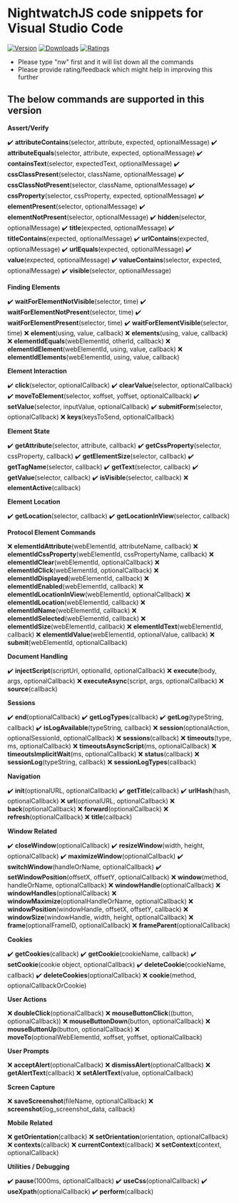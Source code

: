 # NightwatchJS code snippets for Visual Studio Code

[![Version](https://vsmarketplacebadge.apphb.com/version/Raju.vscode-nightwatchjs-snippets.svg?color=blue)](https://marketplace.visualstudio.com/items?itemName=Raju.vscode-nightwatchjs-snippets)
[![Downloads](https://vsmarketplacebadge.apphb.com/installs/Raju.vscode-nightwatchjs-snippets.svg?color=blue&&subject=Downloads)](https://marketplace.visualstudio.com/items?itemName=Raju.vscode-nightwatchjs-snippets)
[![Ratings](https://vsmarketplacebadge.apphb.com/rating-short/Raju.vscode-nightwatchjs-snippets.svg?color=blue&&subject=Rating)](https://marketplace.visualstudio.com/items?itemName=Raju.vscode-nightwatchjs-snippets)

- Please type "nw" first and it will list down all the commands
- Please provide rating/feedback which might help in improving this further

## The below commands are supported in this version

**Assert/Verify**

:heavy_check_mark: **attributeContains**(selector, attribute, expected, optionalMessage)
:heavy_check_mark: **attributeEquals**(selector, attribute, expected, optionalMessage)
:heavy_check_mark: **containsText**(selector, expectedText, optionalMessage)
:heavy_check_mark: **cssClassPresent**(selector, className, optionalMessage)
:heavy_check_mark: **cssClassNotPresent**(selector, className, optionalMessage)
:heavy_check_mark: **cssProperty**(selector, cssProperty, expected, optionalMessage)
:heavy_check_mark: **elementPresent**(selector, optionalMessage)
:heavy_check_mark: **elementNotPresent**(selector, optionalMessage)
:heavy_check_mark: **hidden**(selector, optionalMessage)
:heavy_check_mark: **title**(expected, optionalMessage)
:heavy_check_mark: **titleContains**(expected, optionalMessage)
:heavy_check_mark: **urlContains**(expected, optionalMessage)
:heavy_check_mark: **urlEquals**(expected, optionalMessage)
:heavy_check_mark: **value**(expected, optionalMessage)
:heavy_check_mark: **valueContains**(selector, expected, optionalMessage)
:heavy_check_mark: **visible**(selector, optionalMessage)

**Finding Elements**

:heavy_check_mark: **waitForElementNotVisible**(selector, time)
:heavy_check_mark: **waitForElementNotPresent**(selector, time)
:heavy_check_mark: **waitForElementPresent**(selector, time)
:heavy_check_mark: **waitForElementVisible**(selector, time)
:x: **element**(using, value, callback)
:x: **elements**(using, value, callback)
:x: **elementIdEquals**(webElementId, otherId, callback)
:x: **elementIdElement**(webElementId, using, value, callback)
:x: **elementIdElements**(webElementId, using, value, callback)

**Element Interaction**

:heavy_check_mark: **click**(selector, optionalCallback)
:heavy_check_mark: **clearValue**(selector, optionalCallback)
:heavy_check_mark: **moveToElement**(selector, xoffset, yoffset, optionalCallback)
:heavy_check_mark: **setValue**(selector, inputValue, optionalCallback)
:heavy_check_mark: **submitForm**(selector, optionalCallback)
:x: **keys**(keysToSend, optionalCallback)

**Element State**

:heavy_check_mark: **getAttribute**(selector, attribute, callback)
:heavy_check_mark: **getCssProperty**(selector, cssProperty, callback)
:heavy_check_mark: **getElementSize**(selector, callback)
:heavy_check_mark: **getTagName**(selector, callback)
:heavy_check_mark: **getText**(selector, callback)
:heavy_check_mark: **getValue**(selector, callback)
:heavy_check_mark: **isVisible**(selector, callback)
:x: **elementActive**(callback)

**Element Location**

:heavy_check_mark: **getLocation**(selector, callback)
:heavy_check_mark: **getLocationInView**(selector, callback)

**Protocol Element Commands**

:x: **elementIdAttribute**(webElementId, attributeName, callback)
:x: **elementIdCssProperty**(webElementId, cssPropertyName, callback)
:x: **elementIdClear**(webElementId, optionalCallback)
:x: **elementIdClick**(webElementId, optionalCallback)
:x: **elementIdDisplayed**(webElementId, callback)
:x: **elementIdEnabled**(webElementId, callback)
:x: **elementIdLocationInView**(webElementId, optionalCallback)
:x: **elementIdLocation**(webElementId, callback)
:x: **elementIdName**(webElementId, callback)
:x: **elementIdSelected**(webElementId, callback)
:x: **elementIdSize**(webElementId, callback)
:x: **elementIdText**(webElementId, callback)
:x: **elementIdValue**(webElementId, optionalValue, callback)
:x: **submit**(webElementId, optionalCallback)

**Document Handling**

:heavy_check_mark: **injectScript**(scriptUrl, optionalId, optionalCallback)
:x: **execute**(body, args, optionalCallback)
:x: **executeAsync**(script, args, optionalCallback)
:x: **source**(callback)

**Sessions**

:heavy_check_mark: **end**(optionalCallback)
:heavy_check_mark: **getLogTypes**(callback)
:heavy_check_mark: **getLog**(typeString, callback)
:heavy_check_mark: **isLogAvailable**(typeString, callback)
:x: **session**(optionalAction, optionalSessionId, optionalCallback)
:x: **sessions**(callback)
:x: **timeouts**(type, ms, optionalCallback)
:x: **timeoutsAsyncScript**(ms, optionalCallback)
:x: **timeoutsImplicitWait**(ms, optionalCallback)
:x: **status**(callback)
:x: **sessionLog**(typeString, callback)
:x: **sessionLogTypes**(callback)

**Navigation**

:heavy_check_mark: **init**(optionalURL, optionalCallback)
:heavy_check_mark: **getTitle**(callback)
:heavy_check_mark: **urlHash**(hash, optionalCallback)
:x: **url**(optionalURL, optionalCallback)
:x: **back**(optionalCallback)
:x: **forward**(optionalCallback)
:x: **refresh**(optionalCallback)
:x: **title**(callback)

**Window Related**

:heavy_check_mark: **closeWindow**(optionalCallback)
:heavy_check_mark: **resizeWindow**(width, height, optionalCallback)
:heavy_check_mark: **maximizeWindow**(optionalCallback)
:heavy_check_mark: **switchWindow**(handleOrName, optionalCallback)
:heavy_check_mark: **setWindowPosition**(offsetX, offsetY, optionalCallback)
:x: **window**(method, handleOrName, optionalCallback)
:x: **windowHandle**(optionalCallback)
:x: **windowHandles**(optionalCallback)
:x: **windowMaximize**(optionalHandleOrName, optionalCallback)
:x: **windowPosition**(windowHandle, offsetX, offsetY, callback)
:x: **windowSize**(windowHandle, width, height, optionalCallback)
:x: **frame**(optionalFrameID, optionalCallback)
:x: **frameParent**(optionalCallback)

**Cookies**

:heavy_check_mark: **getCookies**(callback)
:heavy_check_mark: **getCookie**(cookieName, callback)
:heavy_check_mark: **setCookie**(cookie object, optionalCallback)
:heavy_check_mark: **deleteCookie**(cookieName, callback)
:heavy_check_mark: **deleteCookies**(optionalCallback)
:x: **cookie**(method, optionalCallbackOrCookie)

**User Actions**

:x: **doubleClick**(optionalCallback)
:x: **mouseButtonClick**((button, optionalCallback))
:x: **mouseButtonDown**(button, optionalCallback)
:x: **mouseButtonUp**(button, optionalCallback)
:x: **moveTo**(optionalWebElementId, xoffset, yoffset, optionalCallback)

**User Prompts**

:x: **acceptAlert**(optionalCallback)
:x: **dismissAlert**(optionalCallback)
:x: **getAlertText**(callback)
:x: **setAlertText**(value, optionalCallback)

**Screen Capture**

:x: **saveScreenshot**(fileName, optionalCallback)
:x: **screenshot**(log_screenshot_data, callback)

**Mobile Related**

:x: **getOrientation**(callback)
:x: **setOrientation**(orientation, optionalCallback)
:x: **contexts**(callback)
:x: **currentContext**(callback)
:x: **setContext**(context, optionalCallback)

**Utilities / Debugging**

:heavy_check_mark: **pause**(1000ms, optionalCallback)
:heavy_check_mark: **useCss**(optionalCallback)
:heavy_check_mark: **useXpath**(optionalCallback)
:heavy_check_mark: **perform**(callback)
